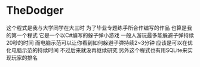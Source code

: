 # TheDodger
这个程式是我与大学同学在大三时
为了毕业专题练手所合作编写的作品
也算是我的第一个程式
它是一个以C#编写的躲子弹小游戏
一般人游玩最多能躲避子弹持续20秒的时间
而电脑示范可以让你看到如何躲避子弹持续2~3分钟
应该是可以在优化电脑示范的持续时间
不过后来就没再继续研究
另外这个程式也有用SQLite来实现玩家的排名